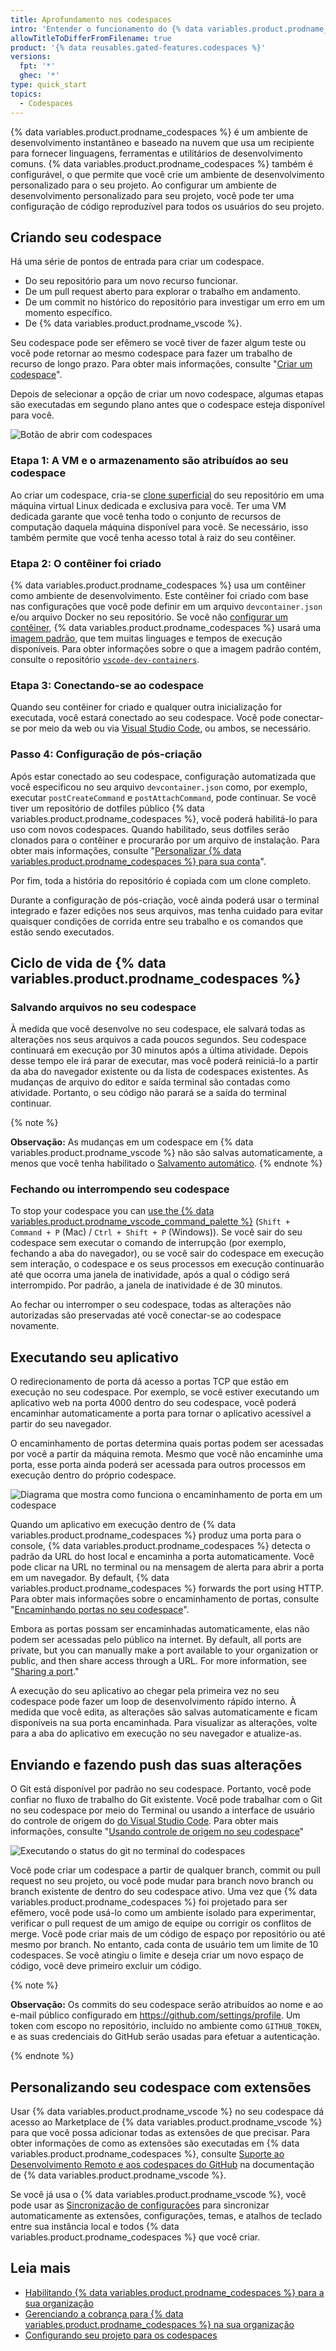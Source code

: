 ```yaml
---
title: Aprofundamento nos codespaces
intro: 'Entender o funcionamento do {% data variables.product.prodname_codespaces %};'
allowTitleToDifferFromFilename: true
product: '{% data reusables.gated-features.codespaces %}'
versions:
  fpt: '*'
  ghec: '*'
type: quick_start
topics:
  - Codespaces
---
```


{% data variables.product.prodname_codespaces %} é um ambiente de desenvolvimento instantâneo e baseado na nuvem que usa um recipiente para fornecer linguagens, ferramentas e utilitários de desenvolvimento comuns. {% data variables.product.prodname_codespaces %} também é configurável, o que permite que você crie um ambiente de desenvolvimento personalizado para o seu projeto. Ao configurar um ambiente de desenvolvimento personalizado para seu projeto, você pode ter uma configuração de código reproduzível para todos os usuários do seu projeto.

## Criando seu codespace

Há uma série de pontos de entrada para criar um codespace.

- Do seu repositório para um novo recurso funcionar.
- De um pull request aberto para explorar o trabalho em andamento.
- De um commit no histórico do repositório para investigar um erro em um momento específico.
- De {% data variables.product.prodname_vscode %}.

Seu codespace pode ser efêmero se você tiver de fazer algum teste ou você pode retornar ao mesmo codespace para fazer um trabalho de recurso de longo prazo. Para obter mais informações, consulte "[Criar um codespace](/codespaces/developing-in-codespaces/creating-a-codespace)".

Depois de selecionar a opção de criar um novo codespace, algumas etapas são executadas em segundo plano antes que o codespace esteja disponível para você.

![Botão de abrir com codespaces](/assets/images/help/codespaces/new-codespace-button.png)
### Etapa 1: A VM e o armazenamento são atribuídos ao seu codespace

Ao criar um codespace, cria-se [clone superficial](https://github.blog/2020-12-21-get-up-to-speed-with-partial-clone-and-shallow-clone/) do seu repositório em uma máquina virtual Linux dedicada e exclusiva para você. Ter uma VM dedicada garante que você tenha todo o conjunto de recursos de computação daquela máquina disponível para você. Se necessário, isso também permite que você tenha acesso total à raiz do seu contêiner.

### Etapa 2: O contêiner foi criado

{% data variables.product.prodname_codespaces %} usa um contêiner como ambiente de desenvolvimento. Este contêiner foi criado com base nas configurações que você pode definir em um arquivo `devcontainer.json` e/ou arquivo Docker no seu repositório. Se você não [configurar um contêiner](/codespaces/customizing-your-codespace/configuring-codespaces-for-your-project), {% data variables.product.prodname_codespaces %} usará uma [imagem padrão](/codespaces/customizing-your-codespace/configuring-codespaces-for-your-project#using-the-default-configuration), que tem muitas linguages e tempos de execução disponíveis. Para obter informações sobre o que a imagem padrão contém, consulte o repositório [`vscode-dev-containers`](https://github.com/microsoft/vscode-dev-containers/tree/main/containers/codespaces-linux).

### Etapa 3: Conectando-se ao codespace

Quando seu contêiner for criado e qualquer outra inicialização for executada, você estará conectado ao seu codespace. Você pode conectar-se por meio da web ou via [Visual Studio Code](/codespaces/developing-in-codespaces/using-codespaces-in-visual-studio-code), ou ambos, se necessário.

### Passo 4: Configuração de pós-criação

Após estar conectado ao seu codespace, configuração automatizada que você especificou no seu arquivo `devcontainer.json` como, por exemplo, executar `postCreateCommand` e `postAttachCommand`, pode continuar. Se você tiver um repositório de dotfiles público {% data variables.product.prodname_codespaces %}, você poderá habilitá-lo para uso com novos codespaces. Quando habilitado, seus dotfiles serão clonados para o contêiner e procurarão por um arquivo de instalação. Para obter mais informações, consulte "[Personalizar {% data variables.product.prodname_codespaces %} para sua conta](/github/developing-online-with-codespaces/personalizing-codespaces-for-your-account#dotfiles)".

Por fim, toda a história do repositório é copiada com um clone completo.

Durante a configuração de pós-criação, você ainda poderá usar o terminal integrado e fazer edições nos seus arquivos, mas tenha cuidado para evitar quaisquer condições de corrida entre seu trabalho e os comandos que estão sendo executados.
## Ciclo de vida de {% data variables.product.prodname_codespaces %}

### Salvando arquivos no seu codespace

À medida que você desenvolve no seu codespace, ele salvará todas as alterações nos seus arquivos a cada poucos segundos. Seu codespace continuará em execução por 30 minutos após a última atividade. Depois desse tempo ele irá parar de executar, mas você poderá reiniciá-lo a partir da aba do navegador existente ou da lista de codespaces existentes. As mudanças de arquivo do editor e saída terminal são contadas como atividade. Portanto, o seu código não parará se a saída do terminal continuar.

{% note %}

**Observação:** As mudanças em um codespace em {% data variables.product.prodname_vscode %} não são salvas automaticamente, a menos que você tenha habilitado o [Salvamento automático](https://code.visualstudio.com/docs/editor/codebasics#_save-auto-save).
{% endnote %}

### Fechando ou interrompendo seu codespace

To stop your codespace you can [use the {% data variables.product.prodname_vscode_command_palette %}](/codespaces/codespaces-reference/using-the-vs-code-command-palette-in-codespaces#suspending-or-stopping-a-codespace) (`Shift + Command + P` (Mac) / `Ctrl + Shift + P` (Windows)). Se você sair do seu codespace sem executar o comando de interrupção (por exemplo, fechando a aba do navegador), ou se você sair do codespace em execução sem interação, o codespace e os seus processos em execução continuarão até que ocorra uma janela de inatividade, após a qual o código será interrompido.  Por padrão, a janela de inatividade é de 30 minutos.

Ao fechar ou interromper o seu codespace, todas as alterações não autorizadas são preservadas até você conectar-se ao codespace novamente.


## Executando seu aplicativo

O redirecionamento de porta dá acesso a portas TCP que estão em execução no seu codespace. Por exemplo, se você estiver executando um aplicativo web na porta 4000 dentro do seu codespace, você poderá encaminhar automaticamente a porta para tornar o aplicativo acessível a partir do seu navegador.

O encaminhamento de portas determina quais portas podem ser acessadas por você a partir da máquina remota. Mesmo que você não encaminhe uma porta, esse porta ainda poderá ser acessada para outros processos em execução dentro do próprio codespace.

![Diagrama que mostra como funciona o encaminhamento de porta em um codespace](/assets/images/help/codespaces/port-forwarding.png)

Quando um aplicativo em execução dentro de {% data variables.product.prodname_codespaces %} produz uma porta para o console, {% data variables.product.prodname_codespaces %} detecta o padrão da URL do host local e encaminha a porta automaticamente. Você pode clicar na URL no terminal ou na mensagem de alerta para abrir a porta em um navegador. By default, {% data variables.product.prodname_codespaces %} forwards the port using HTTP. Para obter mais informações sobre o encaminhamento de portas, consulte "[Encaminhando portas no seu codespace](/codespaces/developing-in-codespaces/forwarding-ports-in-your-codespace)".

Embora as portas possam ser encaminhadas automaticamente, elas não podem ser acessadas pelo público na internet. By default, all ports are private, but you can manually make a port available to your organization or public, and then share access through a URL. For more information, see "[Sharing a port](/codespaces/developing-in-codespaces/forwarding-ports-in-your-codespace#sharing-a-port)."

A execução do seu aplicativo ao chegar pela primeira vez no seu codespace pode fazer um loop de desenvolvimento rápido interno. À medida que você edita, as alterações são salvas automaticamente e ficam disponíveis na sua porta encaminhada. Para visualizar as alterações, volte para a aba do aplicativo em execução no seu navegador e atualize-as.

## Enviando e fazendo push das suas alterações

O Git está disponível por padrão no seu codespace. Portanto, você pode confiar no fluxo de trabalho do Git existente. Você pode trabalhar com o Git no seu codespace por meio do Terminal ou usando a interface de usuário do controle de origem do [do Visual Studio Code](https://code.visualstudio.com/docs/editor/versioncontrol). Para obter mais informações, consulte "[Usando controle de origem no seu codespace](/codespaces/developing-in-codespaces/using-source-control-in-your-codespace)"

![Executando o status do git no terminal do codespaces](/assets/images/help/codespaces/git-status.png)

Você pode criar um codespace a partir de qualquer branch, commit ou pull request no seu projeto, ou você pode mudar para branch novo branch ou branch existente de dentro do seu codespace ativo. Uma vez que {% data variables.product.prodname_codespaces %} foi projetado para ser efêmero, você pode usá-lo como um ambiente isolado para experimentar, verificar o pull request de um amigo de equipe ou corrigir os conflitos de merge. Você pode criar mais de um código de espaço por repositório ou até mesmo por branch. No entanto, cada conta de usuário tem um limite de 10 codespaces. Se você atingiu o limite e deseja criar um novo espaço de código, você deve primeiro excluir um código.

{% note %}

**Observação:** Os commits do seu codespace serão atribuídos ao nome e ao e-mail público configurado em https://github.com/settings/profile. Um token com escopo no repositório, incluído no ambiente como `GITHUB_TOKEN`, e as suas credenciais do GitHub serão usadas para efetuar a autenticação.

{% endnote %}

## Personalizando seu codespace com extensões

Usar {% data variables.product.prodname_vscode %} no seu codespace dá acesso ao Marketplace de {% data variables.product.prodname_vscode %} para que você possa adicionar todas as extensões de que precisar. Para obter informações de como as extensões são executadas em {% data variables.product.prodname_codespaces %}, consulte [Suporte ao Desenvolvimento Remoto e aos codespaces do GitHub](https://code.visualstudio.com/api/advanced-topics/remote-extensions) na documentação de {% data variables.product.prodname_vscode %}.

Se você já usa o {% data variables.product.prodname_vscode %}, você pode usar as [Sincronização de configurações](https://code.visualstudio.com/docs/editor/settings-sync) para sincronizar automaticamente as extensões, configurações, temas, e atalhos de teclado entre sua instância local e todos {% data variables.product.prodname_codespaces %} que você criar.

## Leia mais

- [Habilitando {% data variables.product.prodname_codespaces %} para a sua organização](/codespaces/managing-codespaces-for-your-organization/enabling-codespaces-for-your-organization)
- [Gerenciando a cobrança para {% data variables.product.prodname_codespaces %} na sua organização](/codespaces/managing-codespaces-for-your-organization/managing-billing-for-codespaces-in-your-organization)
- [Configurando seu projeto para os codespaces](/codespaces/setting-up-your-project-for-codespaces)
